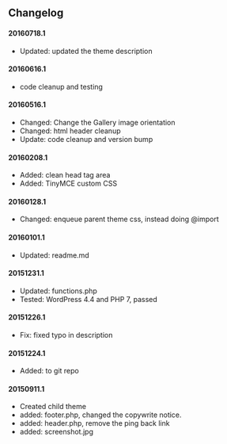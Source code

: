 ## Changelog

#### 20160718.1
* Updated: updated the theme description

#### 20160616.1
* code cleanup and testing

#### 20160516.1
* Changed: Change the Gallery image orientation
* Changed: html header cleanup
* Update: code cleanup and version bump

#### 20160208.1
* Added: clean head tag area
* Added: TinyMCE custom CSS

#### 20160128.1
* Changed: enqueue parent theme css, instead doing @import

#### 20160101.1
* Updated: readme.md

#### 20151231.1
* Updated: functions.php 
* Tested: WordPress 4.4 and PHP 7, passed
 
#### 20151226.1
* Fix: fixed typo in description

#### 20151224.1
* Added: to git repo

#### 20150911.1
* Created child theme
* added: footer.php, changed the copywrite notice. 
* added: header.php, remove the ping back link
* added: screenshot.jpg

